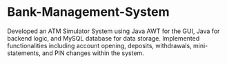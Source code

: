 # Bank-Management-System
Developed an ATM Simulator System using Java AWT for the GUI, Java for backend logic, and MySQL database for data storage. 
Implemented functionalities including account opening, deposits, withdrawals, mini-statements, and PIN changes within the system. 
